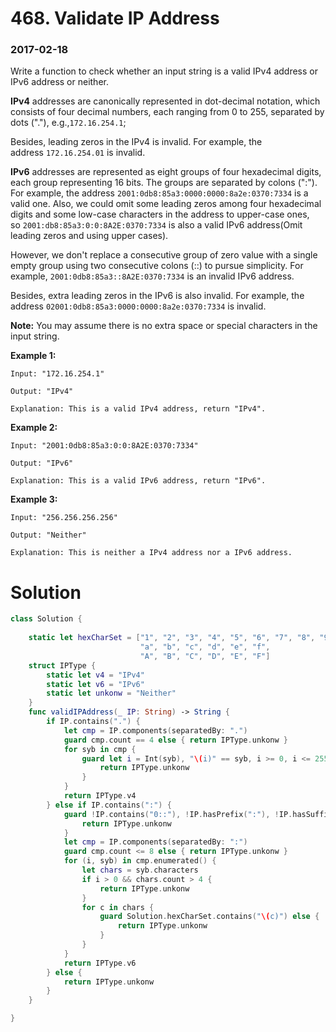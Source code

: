 # 468. Validate IP Address

### 2017-02-18

Write a function to check whether an input string is a valid IPv4 address or IPv6 address or neither.

**IPv4** addresses are canonically represented in dot-decimal notation, which consists of four decimal numbers, each ranging from 0 to 255, separated by dots ("."), e.g.,`172.16.254.1`;

Besides, leading zeros in the IPv4 is invalid. For example, the address `172.16.254.01` is invalid.

**IPv6** addresses are represented as eight groups of four hexadecimal digits, each group representing 16 bits. The groups are separated by colons (":"). For example, the address `2001:0db8:85a3:0000:0000:8a2e:0370:7334` is a valid one. Also, we could omit some leading zeros among four hexadecimal digits and some low-case characters in the address to upper-case ones, so `2001:db8:85a3:0:0:8A2E:0370:7334` is also a valid IPv6 address(Omit leading zeros and using upper cases).

However, we don't replace a consecutive group of zero value with a single empty group using two consecutive colons (::) to pursue simplicity. For example, `2001:0db8:85a3::8A2E:0370:7334` is an invalid IPv6 address.

Besides, extra leading zeros in the IPv6 is also invalid. For example, the address `02001:0db8:85a3:0000:0000:8a2e:0370:7334` is invalid.

**Note:** You may assume there is no extra space or special characters in the input string.

**Example 1:**

```
Input: "172.16.254.1"

Output: "IPv4"

Explanation: This is a valid IPv4 address, return "IPv4".

```

**Example 2:**

```
Input: "2001:0db8:85a3:0:0:8A2E:0370:7334"

Output: "IPv6"

Explanation: This is a valid IPv6 address, return "IPv6".

```

**Example 3:**

```
Input: "256.256.256.256"

Output: "Neither"

Explanation: This is neither a IPv4 address nor a IPv6 address.

```



# Solution

```swift
class Solution {
    
    static let hexCharSet = ["1", "2", "3", "4", "5", "6", "7", "8", "9", "0",
                             "a", "b", "c", "d", "e", "f",
                             "A", "B", "C", "D", "E", "F"]
    struct IPType {
        static let v4 = "IPv4"
        static let v6 = "IPv6"
        static let unkonw = "Neither"
    }
    func validIPAddress(_ IP: String) -> String {
        if IP.contains(".") {
            let cmp = IP.components(separatedBy: ".")
            guard cmp.count == 4 else { return IPType.unkonw }
            for syb in cmp {
                guard let i = Int(syb), "\(i)" == syb, i >= 0, i <= 255 else { 
                	return IPType.unkonw 
                }
            }
            return IPType.v4
        } else if IP.contains(":") {
            guard !IP.contains("0::"), !IP.hasPrefix(":"), !IP.hasSuffix(":") else {  
            	return IPType.unkonw
            }
            let cmp = IP.components(separatedBy: ":")
            guard cmp.count <= 8 else { return IPType.unkonw }
            for (i, syb) in cmp.enumerated() {
                let chars = syb.characters
                if i > 0 && chars.count > 4 {
                    return IPType.unkonw
                }
                for c in chars {
                    guard Solution.hexCharSet.contains("\(c)") else {
                        return IPType.unkonw
                    }
                }
            }
            return IPType.v6
        } else {
            return IPType.unkonw
        }
    }

}

```

